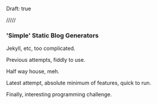 Draft: true

/////

### 'Simple' Static Blog Generators

Jekyll, etc, too complicated.

Previous attempts, fiddly to use.

Half way house, meh.

Latest attempt, absolute minimum of features, quick to run.

Finally, interesting programming challenge.
